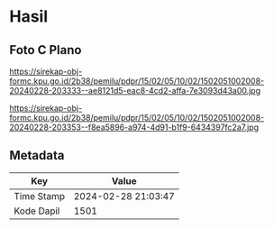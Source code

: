 # Hasil

## Foto C Plano

https://sirekap-obj-formc.kpu.go.id/2b38/pemilu/pdpr/15/02/05/10/02/1502051002008-20240228-203333--ae8121d5-eac8-4cd2-affa-7e3093d43a00.jpg

https://sirekap-obj-formc.kpu.go.id/2b38/pemilu/pdpr/15/02/05/10/02/1502051002008-20240228-203353--f8ea5896-a974-4d91-b1f9-6434397fc2a7.jpg


## Metadata

| Key        | Value               |
| ---------- | ------------------- |
| Time Stamp | 2024-02-28 21:03:47 |
| Kode Dapil | 1501                |




